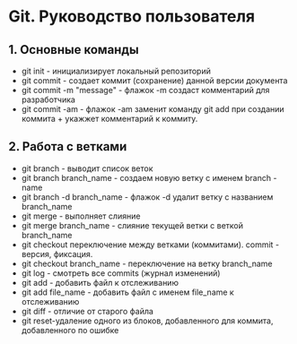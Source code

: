# Git. Руководство пользователя
## 1. Основные команды
* git init - инициализирует локальный репозиторий
* git commit - создает коммит (сохранение) данной версии документа
* git commit -m "message" - флажок -m создаст комментарий для разработчика
* git commit -am - флажок -am заменит команду git add при создании коммита + укажжет комментарий к коммиту.

## 2. Работа с ветками
* git branch - выводит список веток
* git branch branch_name - создаем новую ветку с именем branch -name
* git branch -d branch_name - флажок -d удалит ветку с названием branch_name
* git merge - выполняет слияние
* git merge branch_name - слияние текущей ветки с веткой branch_name
* git checkout переключение между ветками (коммитами). commit - версия, фиксация.
* git checkout branch_name - переключение на ветку branch_name
* git log - смотреть все commits (журнал изменений)
* git add - добавить файл к отслеживанию
* git add file_name - добавить файл с именем file_name к отслеживанию
* git diff - отличие от старого файла
* git reset-удаление одного из блоков, добавленного для коммита, добавленного по ошибке
